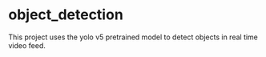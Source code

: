 # object_detection
This project uses the yolo v5 pretrained model to detect objects in real time video feed.
